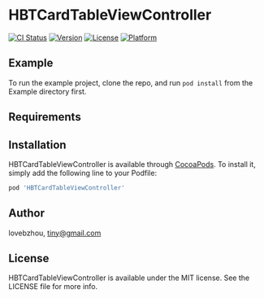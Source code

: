 # HBTCardTableViewController

[![CI Status](https://img.shields.io/travis/lovebzhou/HBTCardTableViewController.svg?style=flat)](https://travis-ci.org/lovebzhou/HBTCardTableViewController)
[![Version](https://img.shields.io/cocoapods/v/HBTCardTableViewController.svg?style=flat)](https://cocoapods.org/pods/HBTCardTableViewController)
[![License](https://img.shields.io/cocoapods/l/HBTCardTableViewController.svg?style=flat)](https://cocoapods.org/pods/HBTCardTableViewController)
[![Platform](https://img.shields.io/cocoapods/p/HBTCardTableViewController.svg?style=flat)](https://cocoapods.org/pods/HBTCardTableViewController)

## Example

To run the example project, clone the repo, and run `pod install` from the Example directory first.

## Requirements

## Installation

HBTCardTableViewController is available through [CocoaPods](https://cocoapods.org). To install
it, simply add the following line to your Podfile:

```ruby
pod 'HBTCardTableViewController'
```

## Author

lovebzhou, tiny@gmail.com

## License

HBTCardTableViewController is available under the MIT license. See the LICENSE file for more info.
